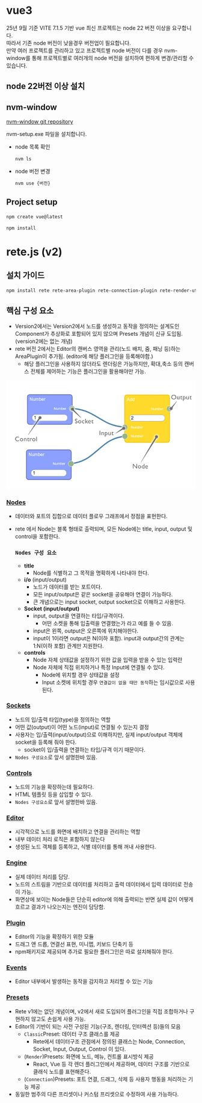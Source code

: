 # vue3
25년 9월 기준 VITE 7.1.5 기반 vue 최신 프로젝트는 node 22 버전 이상을 요구합니다.  
따라서 기존 node 버전이 낮을경우 버전업이 필요합니다.  
만약 여러 프로젝트를 관리하고 있고 프로젝트별 node 버전이 다를 경우 nvm-window를 통해 프로젝트별로 여러개의 node 버전을 설치하여 편하게 변경/관리할 수 있습니다.  

## node 22버전 이상 설치

## nvm-window
[nvm-window git repository](github.com/coreybutler/nvm-windows/releases)

nvm-setup.exe 파일을 설치합니다.
- node 목록 확인
  ```bash
  nvm ls
  ```
- node 버전 변경
  ```bash
  nvm use {버전}
  ```


## Project setup
```
npm create vue@latest
```

```
npm install
```

# rete.js (v2)

## 설치 가이드

```bash
npm install rete rete-area-plugin rete-connection-plugin rete-render-utils rete-vue-plugin  
```

## 핵심 구성 요소
- Version2에서는 Version2에서 노드를 생성하고 동작을 정의하는 설계도인 Component가 추상화로 포함되어 있지 않으며 Presets 개념이 신규 도입됨. (version2에는 없는 개념)
- rete 버전 2에서는 Editor의 캔버스 영역을 관리(노드 배치, 줌, 패닝 등)하는 AreaPlugin이 추가됨. (editor에 해당 플러그인을 등록해야함.)
  - 해당 플러그인을 사용하지 않더라도 렌더링은 가능하지만, 확대,축소 등의 캔버스 전체를 제어하는 기능은 플러그인을 활용해야만 가능.

![alt text](image.png)

### [**Nodes**](https://rete.js.org/#/docs/nodes)

- 데이터와 포트의 집합으로 데이터 플로우 그래프에서 정점을 표현한다.
- rete 에서 Node는 블록 형태로 출력되며, 모든 Node에는 title, input, output 및 control을 포함한다.
    
    ### **`Nodes 구성 요소`**
    
    - **title**
        - Node를 식별하고 그 목적을 명확하게 나타내야 한다.
    - **i/o** (input/output)
        - 노드가 데이터를 받는 포트이다.
        - 모든 input/output은 같은 socket을 공유해야 연결이 가능하다.
        - 큰 개념으로는 input socket, output socket으로 이해하고 사용한다.
    - **Socket (input/output)**
        - input, output을 연결하는 타입/규격이다.
            - 어떤 소켓을 통해 입출력을 연결했는가 라고 예를 들 수 있음.
        - input은 왼쪽, output은 오른쪽에 위치해야한다.
        - input이 1이라면 output은 N(이하 포함). 
        input과 output간의 관계는 1:N(이하 포함) 관계만 지원한다.
    - **controls**
        - Node 자체 상태값을 설정하기 위한 값을 입력을 받을 수 있는 입력란
        - Node 자체에 직접 위치하거나 특정 Input에 연결될 수 있다.
            - Node에 위치할 경우 상태값을 설정
            - Input 소켓에 위치할 경우 `연결값이 없을 때만 동작`하는 임시값으로 사용된다.

### [**Sockets**](https://rete.js.org/#/docs/sockets)

- 노드의 입/출력 타입(type)을 정의하는 역할
- 어떤 값(output)이 어떤 노드(input)로 연결될 수 있는지 결정
- 사용자는 입/출력(input/output)으로 이해하지만, 실제 input/output 객체에 socket을 등록해 줘야 한다.
    - socket이 입/출력을 연결하는 타입/규격 이기 때문이다.
- `Nodes 구성요소`로 앞서 설명한바 있음.

### [**Controls**](https://rete.js.org/#/docs/controls)

- 노드의 기능을 확장하는데 필요하다.
- HTML 템플릿 등을 삽입할 수 있다.
- `Nodes 구성요소`로 앞서 설명한바 있음.

### [**Editor**](https://rete.js.org/#/docs/editor)

- 시각적으로 노드를 화면에 배치하고 연결을 관리하는 역할
- 내부 데이터 처리 로직은 포함하지 않는다
- 생성된 노드 객체를 등록하고, 식별 데이터를 통해 꺼내 사용한다.

### [**Engine**](https://rete.js.org/#/docs/engine)

- 실제 데이터 처리를 담당.
- 노드의 스트림을 기반으로 데이터를 처리하고 출력 데이터에서 입력 데이터로 전송이 가능.
- 화면상에 보이는 Node들은 단순히 editor에 의해 출력되는 반면 실제 값이 어떻게 흐르고 결과가 나오는지는 엔진이 담당함.

### [**Plugin**](https://rete.js.org/#/docs/plugins/connection)

- Editor의 기능을 확장하기 위한 모듈
- 드래그 앤 드롭, 연결선 표현, 미니맵, 키보드 단축키 등
- npm패키지로 제공되며 추가로 필요한 플러그인은 따로 설치해줘야 한다.

### [**Events**](https://rete.js.org/#/docs/events)

- Editor 내부에서 발생하는 동작을 감지하고 처리할 수 있는 기능

### [**Presets**](https://retejs.org/docs/concepts/presets)

- Rete v1에는 없던 개념이며, v2에서 새로 도입되어 플러그인을 직접 조합하거나 구현하지 않고도 손쉽게 사용 가능.
- Editor의 기반이 되는 사전 구성된 기능(구조, 렌더링, 인터렉션 등)들의 모음
    - `Classic`Preset: 데이터 구조 클래스를 제공
        - Rete에서 데이터구조 관점에서 정의된 클래스는 Node, Connection, Socket, Input, Output, Control 이 있다.
    - (`Render`)Presets: 화면에 노드, 메뉴, 컨트롤 표시방식 제공
        - React, Vue 등 각 렌더 플러그인에서 제공하며, 데이터 구조를 기반으로 클래식 노드를 표현해준다.
    - (`Connection`)Presets: 포트 연결, 드래그, 삭제 등 사용자 행동을 처리하는 기능 제공
- 동일한 범주의 다른 프리셋이나 커스텀 프리셋으로 수정하여 사용 가능하다.